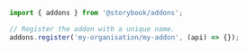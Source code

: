 ```js filename=".storybook/my-addon/manager.js" renderer="common" language="js"
import { addons } from '@storybook/addons';

// Register the addon with a unique name.
addons.register('my-organisation/my-addon', (api) => {});
```

